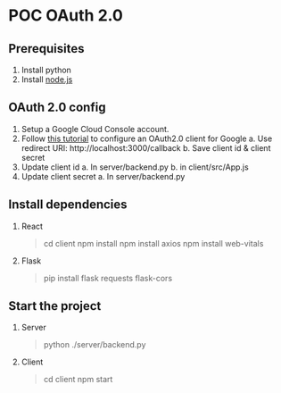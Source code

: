 # POC OAuth 2.0 


## Prerequisites
1. Install python
2. Install [node.js](https://nodejs.org/en/download/prebuilt-installer)



## OAuth 2.0 config
1. Setup a Google Cloud Console account.
2. Follow [this tutorial](https://www.youtube.com/watch?v=HtJKUQXmtok) to configure an OAuth2.0 client for Google
a. Use redirect URI: http://localhost:3000/callback
b. Save client id & client secret
3. Update client id
a. In server/backend.py
b. in client/src/App.js
4. Update client secret
a. In server/backend.py


## Install dependencies
1. React 
   >cd client
   >npm install 
   >npm install axios
   >npm install web-vitals
2. Flask
   >pip install flask requests flask-cors

## Start the project
1. Server
    >python ./server/backend.py
2. Client
    >cd client
    >npm start
